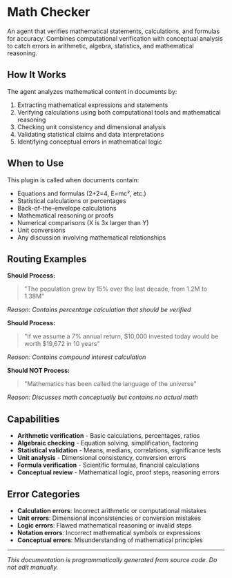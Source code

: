 # Math Checker

An agent that verifies mathematical statements, calculations, and formulas for accuracy. Combines computational verification with conceptual analysis to catch errors in arithmetic, algebra, statistics, and mathematical reasoning.

## How It Works

The agent analyzes mathematical content in documents by:
1. Extracting mathematical expressions and statements
2. Verifying calculations using both computational tools and mathematical reasoning
3. Checking unit consistency and dimensional analysis
4. Validating statistical claims and data interpretations
5. Identifying conceptual errors in mathematical logic

## When to Use

This plugin is called when documents contain:
- Equations and formulas (2+2=4, E=mc², etc.)
- Statistical calculations or percentages
- Back-of-the-envelope calculations
- Mathematical reasoning or proofs
- Numerical comparisons (X is 3x larger than Y)
- Unit conversions
- Any discussion involving mathematical relationships

## Routing Examples

**Should Process:**
> "The population grew by 15% over the last decade, from 1.2M to 1.38M"

*Reason: Contains percentage calculation that should be verified*

**Should Process:**
> "If we assume a 7% annual return, $10,000 invested today would be worth $19,672 in 10 years"

*Reason: Contains compound interest calculation*

**Should NOT Process:**
> "Mathematics has been called the language of the universe"

*Reason: Discusses math conceptually but contains no actual math*

## Capabilities

- **Arithmetic verification** - Basic calculations, percentages, ratios
- **Algebraic checking** - Equation solving, simplification, factoring
- **Statistical validation** - Means, medians, correlations, significance tests
- **Unit analysis** - Dimensional consistency, conversion errors
- **Formula verification** - Scientific formulas, financial calculations
- **Conceptual review** - Mathematical logic, proof steps, reasoning errors

## Error Categories

- **Calculation errors**: Incorrect arithmetic or computational mistakes
- **Unit errors**: Dimensional inconsistencies or conversion mistakes
- **Logic errors**: Flawed mathematical reasoning or invalid steps
- **Notation errors**: Incorrect mathematical symbols or expressions
- **Conceptual errors**: Misunderstanding of mathematical principles

---
*This documentation is programmatically generated from source code. Do not edit manually.*
